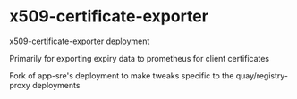 # x509-certificate-exporter
x509-certificate-exporter deployment

Primarily for exporting expiry data to prometheus for client certificates

Fork of app-sre's deployment to make tweaks specific to the quay/registry-proxy deployments
